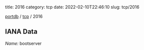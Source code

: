 title: 2016
category: tcp
date: 2022-02-10T22:46:10
slug: tcp/2016

[portdb](/) / [tcp](/category/tcp.html) / 2016


## IANA Data

_Name:_ bootserver

